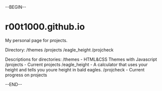 --BEGIN--
# r00t1000.github.io
My personal page for projects.

Directory:
/themes
/projects
  /eagle_height
/projcheck

Descriptions for directories:
/themes - HTML&CSS Themes with Javascript
/projects - Current projects
  /eagle_height - A calculator that uses your height and tells you youre height in bald eagles.
/projcheck - Current progress on projects


--END--


